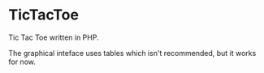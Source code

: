 # TicTacToe

Tic Tac Toe written in PHP.

The graphical inteface uses tables which isn't recommended, but it works for now.
